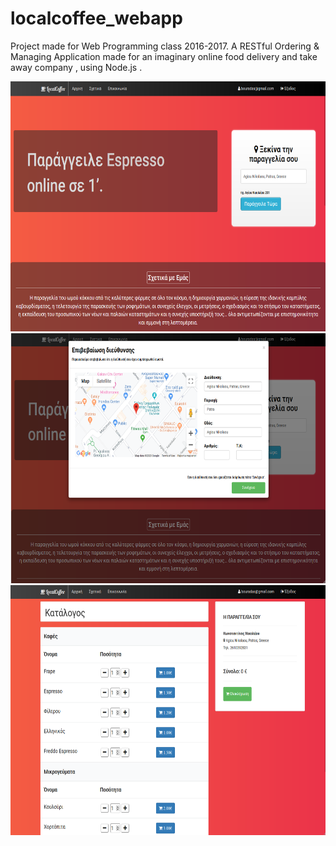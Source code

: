 # localcoffee_webapp
Project made for Web Programming class 2016-2017. A RESTful Ordering & Managing Application made for an imaginary online food delivery and take away company , using Node.js .

<img src="/screenshots/Capture.PNG" width="600" height="400">
<img src="/screenshots/Capture2.PNG" width="600" height="400">
<img src="/screenshots/Capture3.PNG" width="600" height="400">
